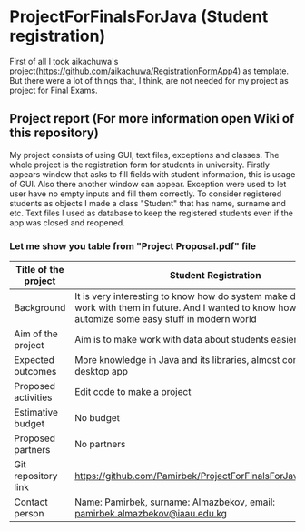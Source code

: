 # ProjectForFinalsForJava (Student registration)
First of all I took aikachuwa's project(https://github.com/aikachuwa/RegistrationFormApp4) as template. But there were a lot of things that, I think, are not needed for my project as project for Final Exams.

## Project report (For more information open Wiki of this repository)
My project consists of using GUI, text files, exceptions and classes. The whole project is the registration form for students in university. Firstly appears window that asks to fill fields with student information, this is usage of GUI. Also there another window can appear. Exception were used to let user have no empty inputs and fill them correctly. To consider registered students as objects I made a class "Student" that has name, surname and etc. Text files I used as database to keep the registered students even if the app was closed and reopened.



### Let me show you table from "Project Proposal.pdf" file

Title of the project | Student Registration
--- | --- 
Background | It is very interesting to know how do system make databases to work with them in future. And I wanted to know how do people automize some easy stuff in modern world
Aim of the project | Aim is to make work with data about students easier
Expected outcomes | More knowledge in Java and its libraries, almost completed desktop app
Proposed activities | Edit code to make a project
Estimative budget | No budget
Proposed partners | No partners
Git repository link | https://github.com/Pamirbek/ProjectForFinalsForJava/tree/master
Contact person | Name: Pamirbek, surname: Almazbekov, email: pamirbek.almazbekov@iaau.edu.kg
